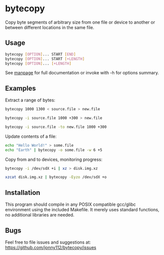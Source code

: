 # bytecopy
Copy byte segments of arbitrary size from one file or device to another or between different locations in the same file.

## Usage
```sh
bytecopy [OPTION]... START [END]
bytecopy [OPTION]... START [+LENGTH]
bytecopy [OPTION]... [+LENGTH]
```
See [manpage](doc/bytecopy.man.txt) for full documentation or invoke with -h for options summary.

## Examples

Extract a range of bytes:
```sh
bytecopy 1000 1300 < source.file > new.file
```
```sh
bytecopy -i source.file 1000 +300 > new.file
```
```sh
bytecopy -i source.file -to new.file 1000 +300
```

Update contents of a file:
```sh
echo "Hello World!" > some.file
echo "Earth" | bytecopy -o some.file -w 6 +5
```

Copy from and to devices, monitoring progress:
```sh
bytecopy -i /dev/sdX +i | xz > disk.img.xz
```
```sh
xzcat disk.img.xz | bytecopy -Eyzo /dev/sdX +o
```

## Installation

This program should compile in any POSIX compatible gcc/glibc environment using the included Makefile. It merely uses standard functions, no additional libraries are needed.

## Bugs

Feel free to file issues and suggestions at:
https://github.com/jonny112/bytecopy/issues
